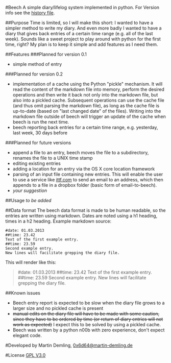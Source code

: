 #Beech
A simple diary/lifelog system implemented in python. For Version info see the [history file](HISTORY.md).

##Purpose
Time is limited, so I will make this short: I wanted to have a simpler method to write my diary. And even more badly I wanted to have a diary that gives back entries of a certain time range (e.g. all of the last week). Sounds like a sweet project to play around with python for the first time, right? My plan is to keep it simple and add features as I need them.

##Features
###Planned for version 0.1
- simple method of entry

###Planned for version 0.2
- implementation of a cache using the Python "pickle" mechanism. It will read the content of the markdown file into memory, perform the desired operations and then write it back not only into the markdown file, but also into a pickled cache. Subsequent operations can use the cache file (and thus omit parsing the markdown file), as long as the cache file is up-to-date (based on "last changed date" of the files). Writing into the markdown file outside of beech will trigger an update of the cache when beech is run the next time.
- beech reporting back entries for a certain time range, e.g. yesterday, last week, 30 days before

###Planned for future versions
- append a file to an entry, beech moves the file to a subdirectory, renames the file to a UNIX time stamp
- editing existing entries
- adding a location for an entry via the OS X core location framework
- parsing of an input file containing new entries. This will enable the user to use a service like [ittf.com](http://ittf.com) to send an email to an address, which then appends to a file in a dropbox folder (basic form of email-to-beech).
- *your suggestion*

##Usage
*to be added*

##Data format
The beech data format is made to be human readable, so the entries are written using markdown. Dates are noted using a h1 heading, times in a h2 heading. Example markdown source:

    #date: 01.03.2013
    ##time: 23.42
    Text of the first example entry.
    ##time: 23.59
    Second example entry.
    New lines will facilitate grepping the diary file.
    
This will render like this:

>#date: 01.03.2013
>##time: 23.42
>Text of the first example entry.
>##time: 23.59
>Second example entry.
>New lines will facilitate grepping the diary file.

##Known issues
- Beech entry report is expected to be slow when the diary file grows to a larger size and no pickled cache is present
- ~~manual edits on the diary file will have to be made with some caution, since they have to be ordered by time (or return of diary entries will not work as expected)~~ I expect this to be solved by using a pickled cache.
- Beech was written by a python n00b with zero experience, don't expect elegant code.

#Developed by
Martin Demling, 0x6d64@martin-demling.de  

#License
[GPL V3.0](http://www.gnu.org/licenses/gpl-3.0.html)

